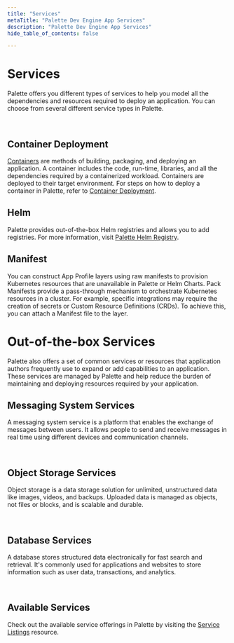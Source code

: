 ```yaml
---
title: "Services"
metaTitle: "Palette Dev Engine App Services"
description: "Palette Dev Engine App Services"
hide_table_of_contents: false

---
```


# Services

Palette offers you different types of services to help you model all the dependencies and resources required to deploy an application. You can choose from several different service types in Palette.

<br />

## Container Deployment

[Containers](https://www.docker.com/resources/what-container/) are methods of building, packaging, and deploying an application. A container includes the code, run-time, libraries, and all the dependencies required by a containerized workload. Containers are deployed to their target environment. For steps on how to deploy a container in Palette, refer to [Container Deployment](/devx/app-profile/container-deployment).


## Helm

Palette provides out-of-the-box Helm registries and allows you to add registries. For more information, visit [Palette Helm Registry](/registries-and-packs/helm-charts).


## Manifest 

You can construct App Profile layers using raw manifests to provision Kubernetes resources that are unavailable in Palette or Helm Charts. Pack Manifests provide a pass-through mechanism to orchestrate Kubernetes resources in a cluster. For example, specific integrations may require the creation of secrets or Custom Resource Definitions (CRDs). To achieve this, you can attach a Manifest file to the layer.

# Out-of-the-box Services

Palette also offers a set of common services or resources that application authors frequently use to expand or add capabilities to an application. These services are managed by Palette and help reduce the burden of maintaining and deploying resources required by your application.

## Messaging System Services

A messaging system service is a platform that enables the exchange of messages between users. It allows people to send and receive messages in real time using different devices and communication channels.

<br />

## Object Storage Services

Object storage is a data storage solution for unlimited, unstructured data like images, videos, and backups. Uploaded data is managed as objects, not files or blocks, and is scalable and durable.

<br />


## Database Services

A database stores structured data electronically for fast search and retrieval. It's commonly used for applications and websites to store information such as user data, transactions, and analytics.

<br />

## Available Services

Check out the available service offerings in Palette by visiting the [Service Listings](/devx/app-profile/services/service-listings/) resource.
